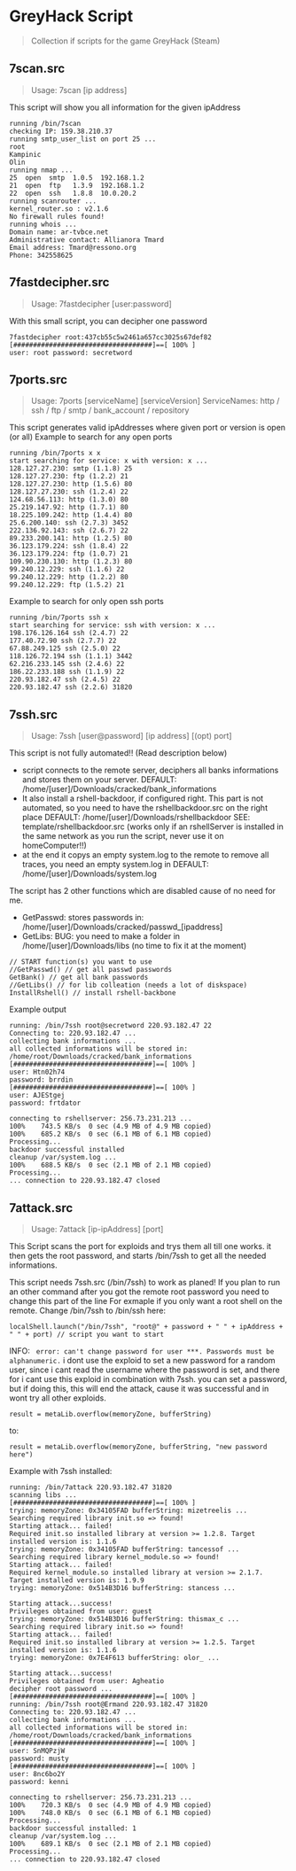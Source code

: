 # GreyHack Script
> Collection if scripts for the game GreyHack (Steam)

## 7scan.src
> Usage: 7scan [ip address]

This script will show you all information for the given ipAddress
```
running /bin/7scan
checking IP: 159.38.210.37
running smtp_user_list on port 25 ...
root
Kampinic
Olin
running nmap ...
25  open  smtp  1.0.5  192.168.1.2  
21  open  ftp   1.3.9  192.168.1.2  
22  open  ssh   1.8.8  10.0.20.2    
running scanrouter ...
kernel_router.so : v2.1.6
No firewall rules found!
running whois ...
Domain name: ar-tvbce.net
Administrative contact: Allianora Tmard
Email address: Tmard@ressono.org
Phone: 342558625
```
## 7fastdecipher.src
> Usage: 7fastdecipher [user:password]

With this small script, you can decipher one password
```
7fastdecipher root:437cb55c5w2461a657cc3025s67def82
[###################################]==[ 100% ]
user: root password: secretword
```

## 7ports.src
> Usage: 7ports [serviceName] [serviceVersion]
> ServiceNames: http / ssh / ftp / smtp / bank_account / repository

This script generates valid ipAddresses where given port or version is open (or all)
Example to search for any open ports
```
running /bin/7ports x x
start searching for service: x with version: x ...
128.127.27.230: smtp (1.1.8) 25
128.127.27.230: ftp (1.2.2) 21
128.127.27.230: http (1.5.6) 80
128.127.27.230: ssh (1.2.4) 22
124.68.56.113: http (1.3.0) 80
25.219.147.92: http (1.7.1) 80
18.225.109.242: http (1.4.4) 80
25.6.200.140: ssh (2.7.3) 3452
222.136.92.143: ssh (2.6.7) 22
89.233.200.141: http (1.2.5) 80
36.123.179.224: ssh (1.8.4) 22
36.123.179.224: ftp (1.0.7) 21
109.90.230.130: http (1.2.3) 80
99.240.12.229: ssh (1.1.6) 22
99.240.12.229: http (1.2.2) 80
99.240.12.229: ftp (1.5.2) 21
```

Example to search for only open ssh ports
```
running /bin/7ports ssh x
start searching for service: ssh with version: x ...
198.176.126.164 ssh (2.4.7) 22
177.40.72.90 ssh (2.7.7) 22
67.88.249.125 ssh (2.5.0) 22
118.126.72.194 ssh (1.1.1) 3442
62.216.233.145 ssh (2.4.6) 22
186.22.233.188 ssh (1.1.9) 22
220.93.182.47 ssh (2.4.5) 22
220.93.182.47 ssh (2.2.6) 31820
```

## 7ssh.src
> Usage: 7ssh [user@password] [ip address] [(opt) port]

This script is not fully automated!! (Read description below)
- script connects to the remote server, deciphers all banks informations and stores them on your server. DEFAULT: /home/[user]/Downloads/cracked/bank_informations
- It also install a rshell-backdoor, if configured right. This part is not automated, so you need to have the rshellbackdoor.src on the right place DEFAULT: /home/[user]/Downloads/rshellbackdoor
SEE: template/rshellbackdoor.src (works only if an rshellServer is installed in the same network as you run the script, never use it on homeComputer!!)
- at the end it copys an empty system.log to the remote to remove all traces, you need an empty system.log in DEFAULT: /home/[user]/Downloads/system.log

The script has 2 other functions which are disabled cause of no need for me.
- GetPasswd: stores passwords in: /home/[user]/Downloads/cracked/passwd_[ipaddress]
- GetLibs: BUG: you need to make a folder in  /home/[user]/Downloads/libs (no time to fix it at the moment)
```
// START function(s) you want to use
//GetPasswd() // get all passwd passwords
GetBank() // get all bank passwords
//GetLibs() // for lib colleation (needs a lot of diskspace)
InstallRshell() // install rshell-backbone

```

Example output
```
running: /bin/7ssh root@secretword 220.93.182.47 22
Connecting to: 220.93.182.47 ...
collecting bank informations ...
all collected informations will be stored in:
/home/root/Downloads/cracked/bank_informations
[###################################]==[ 100% ]
user: Htn02h74
password: brrdin
[###################################]==[ 100% ]
user: AJEStgej
password: frtdator

connecting to rshellserver: 256.73.231.213 ...
100%	743.5 KB/s	0 sec (4.9 MB of 4.9 MB copied)
100%	685.2 KB/s	0 sec (6.1 MB of 6.1 MB copied)
Processing...
backdoor successful installed
cleanup /var/system.log ...
100%	688.5 KB/s	0 sec (2.1 MB of 2.1 MB copied)
Processing...
... connection to 220.93.182.47 closed
```

## 7attack.src
> Usage: 7attack [ip-ipAddress] [port]

This Script scans the port for exploids and trys them all till one works.
it then gets the root password, and starts /bin/7ssh to get all the needed informations.

This script needs 7ssh.src (/bin/7ssh) to work as planed!
If you plan to run an other command after you got the remote root password you need to change this part of the line
For exmaple if you only want a root shell on the remote. Change /bin/7ssh to /bin/ssh here:
```
localShell.launch("/bin/7ssh", "root@" + password + " " + ipAddress + " " + port) // script you want to start
```

INFO: ``` error: can't change password for user ***. Passwords must be alphanumeric.```
i dont use the exploid to set a new password for a random user, since i cant read the username where the password is set, and there for i cant use this exploid in combination with 7ssh.
you can set a password, but if doing this, this will end the attack, cause it was successful and in wont try all other exploids.

```
result = metaLib.overflow(memoryZone, bufferString)
```

to:
```
result = metaLib.overflow(memoryZone, bufferString, "new password here")
```

Example with 7ssh installed:
```
running: /bin/7attack 220.93.182.47 31820
scanning libs ...
[###################################]==[ 100% ]
trying: memoryZone: 0x34105FAD bufferString: mizetreelis ...
Searching required library init.so => found!
Starting attack... failed!
Required init.so installed library at version >= 1.2.8. Target installed version is: 1.1.6
trying: memoryZone: 0x34105FAD bufferString: tancessof ...
Searching required library kernel_module.so => found!
Starting attack... failed!
Required kernel_module.so installed library at version >= 2.1.7. Target installed version is: 1.9.9
trying: memoryZone: 0x514B3D16 bufferString: stancess ...

Starting attack...success!
Privileges obtained from user: guest
trying: memoryZone: 0x514B3D16 bufferString: thismax_c ...
Searching required library init.so => found!
Starting attack... failed!
Required init.so installed library at version >= 1.2.5. Target installed version is: 1.1.6
trying: memoryZone: 0x7E4F613 bufferString: olor_ ...

Starting attack...success!
Privileges obtained from user: Agheatio
decipher root password ...
[###################################]==[ 100% ]
running: /bin/7ssh root@Ermand 220.93.182.47 31820
Connecting to: 220.93.182.47 ...
collecting bank informations ...
all collected informations will be stored in:
/home/root/Downloads/cracked/bank_informations
[###################################]==[ 100% ]
user: SnMQPzjW
password: musty
[###################################]==[ 100% ]
user: 8nc6bo2Y
password: kenni

connecting to rshellserver: 256.73.231.213 ...
100%	720.3 KB/s	0 sec (4.9 MB of 4.9 MB copied)
100%	748.0 KB/s	0 sec (6.1 MB of 6.1 MB copied)
Processing...
backdoor successful installed: 1
cleanup /var/system.log ...
100%	689.1 KB/s	0 sec (2.1 MB of 2.1 MB copied)
Processing...
... connection to 220.93.182.47 closed
```
